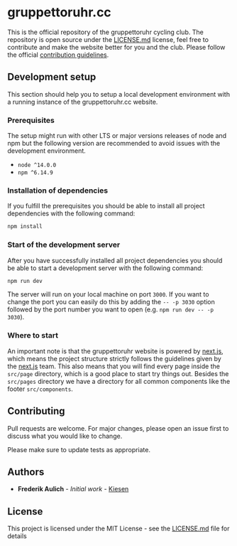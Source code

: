 # gruppettoruhr.cc

This is the official repository of the gruppettoruhr cycling club. The repository is open source under the [LICENSE.md](LICENSE.md) license, feel free to contribute and make the website better for you and the club. Please follow the official [contribution guidelines](#Contributing).

## Development setup

This section should help you to setup a local development environment with a running instance of the gruppettoruhr.cc website.

### Prerequisites

The setup might run with other LTS or major versions releases of node and npm but the following version are recommended to avoid issues with the development environment.

- `node ^14.0.0`
- `npm ^6.14.9`

### Installation of dependencies

If you fulfill the prerequisites you should be able to install all project dependencies with the following command:

```bash
npm install
```

### Start of the development server

After you have successfully installed all project dependencies you should be able to start a development server with the following command:

```bash
npm run dev
```

The server will run on your local machine on port `3000`. If you want to change the port you can easily do this by adding the `-- -p 3030` option followed by the port number you want to open (e.g. `npm run dev -- -p 3030`).

### Where to start

An important note is that the gruppettoruhr website is powered by [next.js](https://nextjs.org), which means the project structure strictly follows the guidelines given by the [next.js](https://nextjs.org) team. This also means that you will find every page inside the `src/page` directory, which is a good place to start try things out. Besides the `src/pages` directory we have a directory for all common components like the footer `src/components`.

## Contributing

Pull requests are welcome. For major changes, please open an issue first to discuss what you would like to change.

Please make sure to update tests as appropriate.

## Authors

- **Frederik Aulich** - _Initial work_ - [Kiesen](https://github.com/Kiesen)

## License

This project is licensed under the MIT License - see the [LICENSE.md](LICENSE.md) file for details
